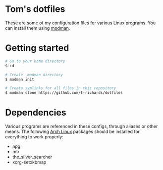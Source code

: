 # Tom's dotfiles
These are some of my configuration files for various Linux programs.
You can install them using [modman][1].

# Getting started

```bash
# Go to your home directory
$ cd

# Create .modman directory
$ modman init

# Create symlinks for all files in this repository
$ modman clone https://github.com/t-richards/dotfiles
```

# Dependencies
Various programs are referenced in these configs, through aliases or other
means. The following [Arch Linux][2] packages should be installed for
everything to work properly:

 - apg
 - mtr
 - the_silver_searcher
 - xorg-setxkbmap

[1]: https://github.com/colinmollenhour/modman
[2]: https://www.archlinux.org/
